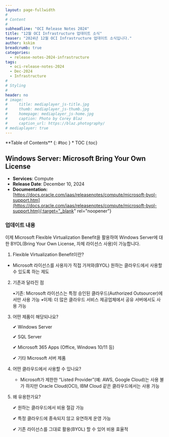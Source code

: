 ```yaml
---
layout: page-fullwidth
#
# Content
#
subheadline: "OCI Release Notes 2024"
title: "12월 OCI Infrastructure 업데이트 소식"
teaser: "2024년 12월 OCI Infrastructure 업데이트 소식입니다."
author: kskim
breadcrumb: true
categories:
  - release-notes-2024-infrastructure
tags:
  - oci-release-notes-2024
  - Dec-2024
  - Infrastructure
#
# Styling
#
header: no
# image:
#     title: mediaplayer_js-title.jpg
#     thumb: mediaplayer_js-thumb.jpg
#     homepage: mediaplayer_js-home.jpg
#     caption: Photo by Corey Blaz
#     caption_url: https://blaz.photography/
# mediaplayer: true
---
```


<div class="panel radius" markdown="1">
**Table of Contents**
{: #toc }
*  TOC
{:toc}
</div>

## Windows Server: Microsoft Bring Your Own License
* **Services**: Compute
* **Release Date**: December 10, 2024
* **Documentation:** [https://docs.oracle.com/iaas/releasenotes/compute/microsoft-byol-support.htm](https://docs.oracle.com/iaas/releasenotes/compute/microsoft-byol-support.htm){:target="_blank" rel="noopener"}

### 업데이트 내용
이제 Microsoft Flexible Virtualization Benefit을 활용하여 Windows Server에 대한 BYOL(Bring Your Own License, 자체 라이선스 사용)이 가능합니다.

1. Flexible Virtualization Benefit이란?
- Microsoft 라이선스를 사용자가 직접 가져와(BYOL) 원하는 클라우드에서 사용할 수 있도록 하는 제도
2. 기존과 달라진 점

   •기존: Microsoft 라이선스는 특정 승인된 클라우드(Authorized Outsourcer)에서만 사용 가능
   •이제: 더 많은 클라우드 서비스 제공업체에서 공유 서버에서도 사용 가능

3. 어떤 제품이 해당되나요?

   ✔ Windows Server

   ✔ SQL Server

   ✔ Microsoft 365 Apps (Office, Windows 10/11 등)

   ✔ 기타 Microsoft 서버 제품

4. 어떤 클라우드에서 사용할 수 있나요? 
   - Microsoft가 제한한 “Listed Provider”(예: AWS, Google Cloud)는 사용 불가 하지만 Oracle Cloud(OCI), IBM Cloud 같은 클라우드에서는 사용 가능

5. 왜 유용한가요?

   ✔ 원하는 클라우드에서 비용 절감 가능

   ✔ 특정 클라우드에 종속되지 않고 유연하게 운영 가능

   ✔ 기존 라이선스를 그대로 활용(BYOL) 할 수 있어 비용 효율적
